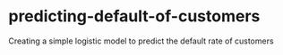 # predicting-default-of-customers
Creating a simple logistic model to predict the default rate of customers
